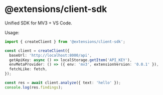 # @extensions/client-sdk

Unified SDK for MV3 + VS Code.

Usage:

```ts
import { createClient } from '@extensions/client-sdk';

const client = createClient({
  baseUrl: 'http://localhost:8000/api',
  getApiKey: async () => localStorage.getItem('API_KEY'),
  envMetaProvider: () => ({ env: 'mv3', extensionVersion: '0.0.1' }),
  fetchLike: fetch,
});

const res = await client.analyze({ text: 'hello' });
console.log(res.findings);
```


